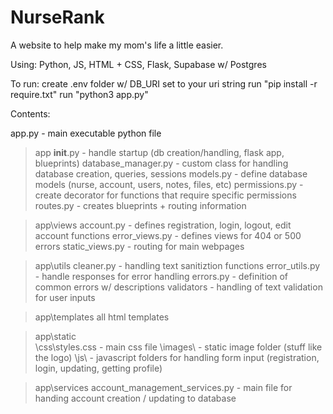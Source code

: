 # NurseRank
A website to help make my mom's life a little easier. 

Using: Python, JS, HTML + CSS, Flask, Supabase w/ Postgres

To run:
create .env folder w/ DB_URI set to your uri string
run "pip install -r require.txt"
run "python3 app.py"

Contents:

app.py - main executable python file

> app
    __init__.py - handle startup (db creation/handling, flask app, blueprints)
    database_manager.py - custom class for handling database creation, queries, sessions
    models.py - define database models (nurse, account, users, notes, files, etc)
    permissions.py - create decorator for functions that require specific permissions
    routes.py - creates blueprints + routing information

> app\views
    account.py - defines registration, login, logout, edit account functions
    error_views.py - defines views for 404 or 500 errors
    static_views.py - routing for main webpages

> app\utils
    cleaner.py - handling text sanitiztion functions
    error_utils.py - handle responses for error handling
    errors.py - definition of common errors w/ descriptions
    validators - handling of text validation for user inputs

> app\templates
    all html templates

> app\static\
    \css\styles.css - main css file
    \images\ - static image folder (stuff like the logo)
    \js\ - javascript folders for handling form input (registration, login, updating, getting profile)

> app\services
    account_management_services.py - main file for handing account creation / updating to database
